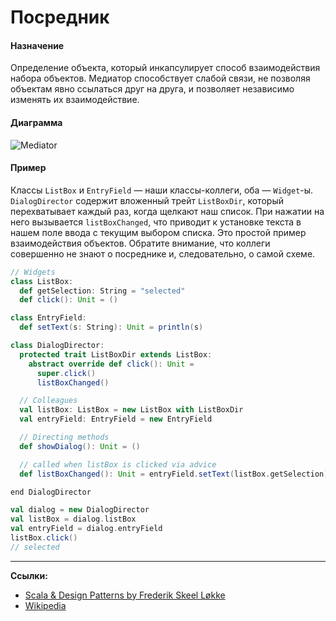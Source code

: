 # Посредник

#### Назначение

Определение объекта, который инкапсулирует способ взаимодействия набора объектов. 
Медиатор способствует слабой связи, не позволяя объектам явно ссылаться друг на друга, 
и позволяет независимо изменять их взаимодействие.

#### Диаграмма

![Mediator](https://upload.wikimedia.org/wikipedia/commons/e/e4/Mediator_design_pattern.png?uselang=ru)

#### Пример

Классы `ListBox` и `EntryField` — наши классы-коллеги, оба — `Widget`-ы. 
`DialogDirector` содержит вложенный трейт `ListBoxDir`, который перехватывает каждый раз, когда щелкают наш список. 
При нажатии на него вызывается `listBoxChanged`, что приводит к установке текста в нашем поле ввода с текущим выбором списка. 
Это простой пример взаимодействия объектов. 
Обратите внимание, что коллеги совершенно не знают о посреднике и, следовательно, о самой схеме.


```scala
// Widgets
class ListBox:
  def getSelection: String = "selected"
  def click(): Unit = ()

class EntryField:
  def setText(s: String): Unit = println(s)

class DialogDirector:
  protected trait ListBoxDir extends ListBox:
    abstract override def click(): Unit =
      super.click()
      listBoxChanged()

  // Colleagues
  val listBox: ListBox = new ListBox with ListBoxDir
  val entryField: EntryField = new EntryField

  // Directing methods
  def showDialog(): Unit = ()

  // called when listBox is clicked via advice
  def listBoxChanged(): Unit = entryField.setText(listBox.getSelection)

end DialogDirector
```

```scala
val dialog = new DialogDirector
val listBox = dialog.listBox
val entryField = dialog.entryField
listBox.click()
// selected
```


---

**Ссылки:**

- [Scala & Design Patterns by Frederik Skeel Løkke](https://www.scala-lang.org/old/sites/default/files/FrederikThesis.pdf)
- [Wikipedia](https://en.wikipedia.org/wiki/Mediator_pattern)
